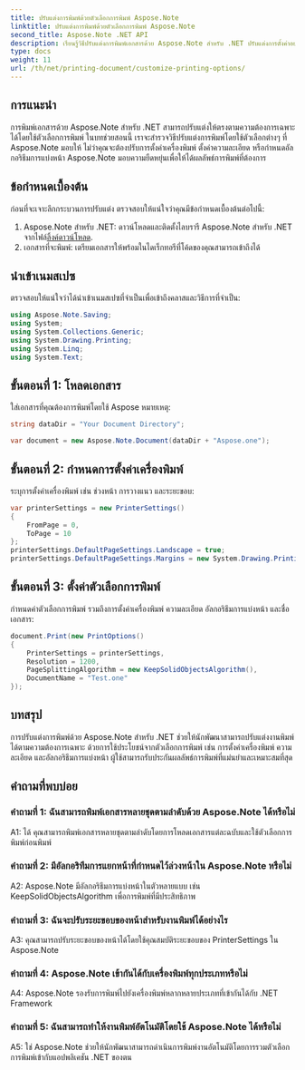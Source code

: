 ```yaml
---
title: ปรับแต่งการพิมพ์ด้วยตัวเลือกการพิมพ์ Aspose.Note
linktitle: ปรับแต่งการพิมพ์ด้วยตัวเลือกการพิมพ์ Aspose.Note
second_title: Aspose.Note .NET API
description: เรียนรู้วิธีปรับแต่งการพิมพ์เอกสารด้วย Aspose.Note สำหรับ .NET ปรับแต่งการตั้งค่าอย่างละเอียดเพื่องานพิมพ์ที่เหมาะสมที่สุด
type: docs
weight: 11
url: /th/net/printing-document/customize-printing-options/
---
```

## การแนะนำ

การพิมพ์เอกสารด้วย Aspose.Note สำหรับ .NET สามารถปรับแต่งให้ตรงตามความต้องการเฉพาะได้โดยใช้ตัวเลือกการพิมพ์ ในบทช่วยสอนนี้ เราจะสำรวจวิธีปรับแต่งการพิมพ์โดยใช้ตัวเลือกต่างๆ ที่ Aspose.Note มอบให้ ไม่ว่าคุณจะต้องปรับการตั้งค่าเครื่องพิมพ์ ตั้งค่าความละเอียด หรือกำหนดอัลกอริธึมการแบ่งหน้า Aspose.Note มอบความยืดหยุ่นเพื่อให้ได้ผลลัพธ์การพิมพ์ที่ต้องการ

## ข้อกำหนดเบื้องต้น

ก่อนที่จะเจาะลึกกระบวนการปรับแต่ง ตรวจสอบให้แน่ใจว่าคุณมีข้อกำหนดเบื้องต้นต่อไปนี้:

1.  Aspose.Note สำหรับ .NET: ดาวน์โหลดและติดตั้งไลบรารี Aspose.Note สำหรับ .NET จากไฟล์[ลิ้งค์ดาวน์โหลด](https://releases.aspose.com/note/net/).
2. เอกสารที่จะพิมพ์: เตรียมเอกสารให้พร้อมในไดเร็กทอรีที่โค้ดของคุณสามารถเข้าถึงได้

## นำเข้าเนมสเปซ

ตรวจสอบให้แน่ใจว่าได้นำเข้าเนมสเปซที่จำเป็นเพื่อเข้าถึงคลาสและวิธีการที่จำเป็น:

```csharp
using Aspose.Note.Saving;
using System;
using System.Collections.Generic;
using System.Drawing.Printing;
using System.Linq;
using System.Text;
```

## ขั้นตอนที่ 1: โหลดเอกสาร

ใส่เอกสารที่คุณต้องการพิมพ์โดยใช้ Aspose หมายเหตุ:

```csharp
string dataDir = "Your Document Directory";

var document = new Aspose.Note.Document(dataDir + "Aspose.one");

```

## ขั้นตอนที่ 2: กำหนดการตั้งค่าเครื่องพิมพ์

ระบุการตั้งค่าเครื่องพิมพ์ เช่น ช่วงหน้า การวางแนว และระยะขอบ:

```csharp
var printerSettings = new PrinterSettings()
{
    FromPage = 0,
    ToPage = 10
};
printerSettings.DefaultPageSettings.Landscape = true;
printerSettings.DefaultPageSettings.Margins = new System.Drawing.Printing.Margins(50, 50, 150, 50);
```

## ขั้นตอนที่ 3: ตั้งค่าตัวเลือกการพิมพ์

กำหนดค่าตัวเลือกการพิมพ์ รวมถึงการตั้งค่าเครื่องพิมพ์ ความละเอียด อัลกอริธึมการแบ่งหน้า และชื่อเอกสาร:

```csharp
document.Print(new PrintOptions()
{
    PrinterSettings = printerSettings,
    Resolution = 1200,
    PageSplittingAlgorithm = new KeepSolidObjectsAlgorithm(),
    DocumentName = "Test.one"
});
```

## บทสรุป

การปรับแต่งการพิมพ์ด้วย Aspose.Note สำหรับ .NET ช่วยให้นักพัฒนาสามารถปรับแต่งงานพิมพ์ได้ตามความต้องการเฉพาะ ด้วยการใช้ประโยชน์จากตัวเลือกการพิมพ์ เช่น การตั้งค่าเครื่องพิมพ์ ความละเอียด และอัลกอริธึมการแบ่งหน้า ผู้ใช้สามารถรับประกันผลลัพธ์การพิมพ์ที่แม่นยำและเหมาะสมที่สุด

## คำถามที่พบบ่อย

### คำถามที่ 1: ฉันสามารถพิมพ์เอกสารหลายชุดตามลำดับด้วย Aspose.Note ได้หรือไม่

A1: ได้ คุณสามารถพิมพ์เอกสารหลายชุดตามลำดับโดยการโหลดเอกสารแต่ละฉบับและใช้ตัวเลือกการพิมพ์ก่อนพิมพ์

### คำถามที่ 2: มีอัลกอริทึมการแยกหน้าที่กำหนดไว้ล่วงหน้าใน Aspose.Note หรือไม่

A2: Aspose.Note มีอัลกอริธึมการแบ่งหน้าในตัวหลายแบบ เช่น KeepSolidObjectsAlgorithm เพื่อการพิมพ์ที่มีประสิทธิภาพ

### คำถามที่ 3: ฉันจะปรับระยะขอบของหน้าสำหรับงานพิมพ์ได้อย่างไร

A3: คุณสามารถปรับระยะขอบของหน้าได้โดยใช้คุณสมบัติระยะขอบของ PrinterSettings ใน Aspose.Note

### คำถามที่ 4: Aspose.Note เข้ากันได้กับเครื่องพิมพ์ทุกประเภทหรือไม่

A4: Aspose.Note รองรับการพิมพ์ไปยังเครื่องพิมพ์หลากหลายประเภทที่เข้ากันได้กับ .NET Framework

### คำถามที่ 5: ฉันสามารถทำให้งานพิมพ์อัตโนมัติโดยใช้ Aspose.Note ได้หรือไม่

A5: ใช่ Aspose.Note ช่วยให้นักพัฒนาสามารถดำเนินการพิมพ์งานอัตโนมัติโดยการรวมตัวเลือกการพิมพ์เข้ากับแอปพลิเคชัน .NET ของตน